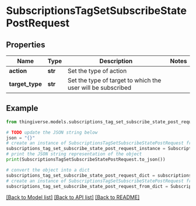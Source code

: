 # SubscriptionsTagSetSubscribeStatePostRequest


## Properties

Name | Type | Description | Notes
------------ | ------------- | ------------- | -------------
**action** | **str** | Set the type of action | 
**target_type** | **str** | Set the type of target to which the user will be subscribed | 

## Example

```python
from thingiverse.models.subscriptions_tag_set_subscribe_state_post_request import SubscriptionsTagSetSubscribeStatePostRequest

# TODO update the JSON string below
json = "{}"
# create an instance of SubscriptionsTagSetSubscribeStatePostRequest from a JSON string
subscriptions_tag_set_subscribe_state_post_request_instance = SubscriptionsTagSetSubscribeStatePostRequest.from_json(json)
# print the JSON string representation of the object
print(SubscriptionsTagSetSubscribeStatePostRequest.to_json())

# convert the object into a dict
subscriptions_tag_set_subscribe_state_post_request_dict = subscriptions_tag_set_subscribe_state_post_request_instance.to_dict()
# create an instance of SubscriptionsTagSetSubscribeStatePostRequest from a dict
subscriptions_tag_set_subscribe_state_post_request_from_dict = SubscriptionsTagSetSubscribeStatePostRequest.from_dict(subscriptions_tag_set_subscribe_state_post_request_dict)
```
[[Back to Model list]](../README.md#documentation-for-models) [[Back to API list]](../README.md#documentation-for-api-endpoints) [[Back to README]](../README.md)


